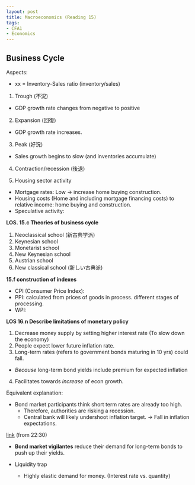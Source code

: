 ```yaml
---
layout: post
title: Macroeconomics (Reading 15)
tags: 
- CFA1
- Economics
---
```



## Business Cycle

Aspects:
* xx = Inventory-Sales ratio (inventory/sales)


1. Trough (不況)
  - GDP growth rate changes from negative to positive
  
2. Expansion (回復)
  - GDP growth rate increases. 
3. Peak (好況)
  - Sales growth begins to slow (and inventories accumulate)
4. Contraction/recession (後退)


1. Housing sector activity
*  Mortgage rates: Low -> increase home buying construction.
*  Housing costs (Home and including mortgage financing costs) to relative income: home buying and construction. 
*  Speculative activity:  

**LOS. 15.c Theories of business cycle** <br>

1. Neoclassical school (新古典学派)
2. Keynesian school
3. Monetarist school
4. New Keynesian school
5. Austrian school
6. New classical school (新しい古典派)



**15.f construction of indexes**

* CPI (Consumer Price Index): 
* PPI: calculated from prices of goods in process. different stages of processing.
* WPI:






**LOS 16.n Describe limitations of monetary policy**

1. Decrease money supply by setting higher interest rate (To slow down the economy)
2. People expect lower future inflation rate.
3. Long-term rates (refers to government bonds maturing in 10 yrs) could fall.
  * *Because* long-term bond yields include premium for expected inflation
4. Facilitates towards *increase* of econ growth.

Equivalent explanation:
* Bond market participants think short term rates are already too high.
  * Therefore, authorities are risking a recession.
  * Central bank will likely undershoot inflation target. → Fall in inflation expectations.


[link](https://www.youtube.com/watch?v=KKHi1HKTpD4) (from 22:30)



* **Bond market vigilantes** reduce their demand for long-term bonds to push up their yields.

* Liquidity trap
  * Highly elastic demand for money. (Interest rate vs. quantity)


